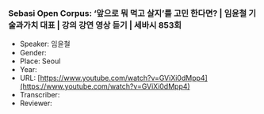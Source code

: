 ### Sebasi Open Corpus: ‘앞으로 뭐 먹고 살지’를 고민 한다면? | 임윤철 기술과가치 대표 | 강의 강연 영상 듣기 | 세바시 853회

- Speaker: 임윤철
- Gender: 
- Place: Seoul
- Year: 
- URL: [https://www.youtube.com/watch?v=GViXi0dMpp4](https://www.youtube.com/watch?v=GViXi0dMpp4)
- Transcriber: 
- Reviewer: 



